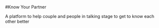 #Know Your Partner

A platform to help couple and people in talking stage to get to know each other better
